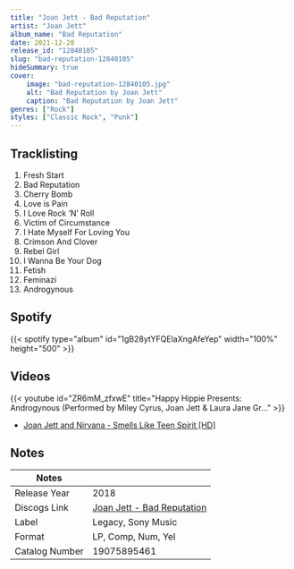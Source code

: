 ```yaml
---
title: "Joan Jett - Bad Reputation"
artist: "Joan Jett"
album_name: "Bad Reputation"
date: 2021-12-28
release_id: "12840105"
slug: "bad-reputation-12840105"
hideSummary: true
cover:
    image: "bad-reputation-12840105.jpg"
    alt: "Bad Reputation by Joan Jett"
    caption: "Bad Reputation by Joan Jett"
genres: ["Rock"]
styles: ["Classic Rock", "Punk"]
---
```

## Tracklisting
1. Fresh Start
2. Bad Reputation
3. Cherry Bomb
4. Love is Pain
5. I Love Rock ‘N’ Roll
6. Victim of Circumstance
7. I Hate Myself For Loving You
8. Crimson And Clover
9. Rebel Girl
10. I Wanna Be Your Dog
11. Fetish
12. Feminazi
13. Androgynous
## Spotify
{{< spotify type="album" id="1gB28ytYFQElaXngAfeYep" width="100%" height="500" >}}

## Videos
{{< youtube id="ZR6mM_zfxwE" title="Happy Hippie Presents: Androgynous (Performed by Miley Cyrus, Joan Jett & Laura Jane Gr..." >}}
- [Joan Jett and Nirvana - Smells Like Teen Spirit [HD]](https://www.youtube.com/watch?v=ezcncUVJOlU)

## Notes
| Notes          |             |
| ---------------| ----------- |
| Release Year   | 2018 |
| Discogs Link   | [Joan Jett - Bad Reputation](https://www.discogs.com/release/12840105-Joan-Jett-Bad-Reputation) |
| Label          | Legacy, Sony Music |
| Format         | LP, Comp, Num, Yel |
| Catalog Number | 19075895461 |


